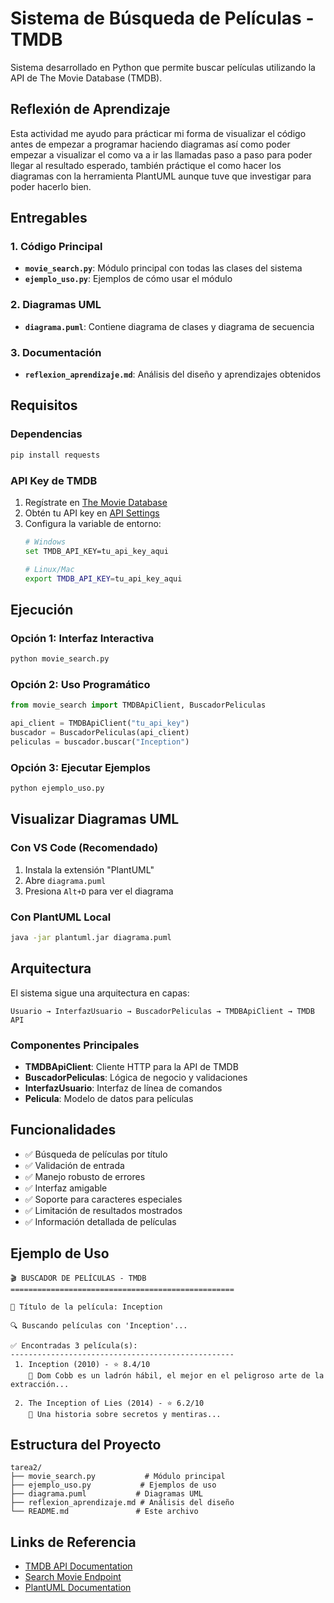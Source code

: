 # Sistema de Búsqueda de Películas - TMDB

Sistema desarrollado en Python que permite buscar películas utilizando la API de The Movie Database (TMDB).

## Reflexión de Aprendizaje
Esta actividad me ayudo para prácticar mi forma de visualizar el código antes de empezar a programar haciendo diagramas así como poder empezar a visualizar el como va a ir las llamadas paso a paso para poder llegar al resultado esperado, también práctique el como hacer los diagramas con la herramienta PlantUML aunque tuve que investigar para poder hacerlo bien.

## Entregables

### 1. Código Principal
- **`movie_search.py`**: Módulo principal con todas las clases del sistema
- **`ejemplo_uso.py`**: Ejemplos de cómo usar el módulo

### 2. Diagramas UML
- **`diagrama.puml`**: Contiene diagrama de clases y diagrama de secuencia

### 3. Documentación
- **`reflexion_aprendizaje.md`**: Análisis del diseño y aprendizajes obtenidos

## Requisitos

### Dependencias
```bash
pip install requests
```

### API Key de TMDB
1. Regístrate en [The Movie Database](https://www.themoviedb.org/)
2. Obtén tu API key en [API Settings](https://www.themoviedb.org/settings/api)
3. Configura la variable de entorno:
   ```bash
   # Windows
   set TMDB_API_KEY=tu_api_key_aqui
   
   # Linux/Mac
   export TMDB_API_KEY=tu_api_key_aqui
   ```

## Ejecución

### Opción 1: Interfaz Interactiva
```bash
python movie_search.py
```

### Opción 2: Uso Programático
```python
from movie_search import TMDBApiClient, BuscadorPeliculas

api_client = TMDBApiClient("tu_api_key")
buscador = BuscadorPeliculas(api_client)
peliculas = buscador.buscar("Inception")
```

### Opción 3: Ejecutar Ejemplos
```bash
python ejemplo_uso.py
```

## Visualizar Diagramas UML

### Con VS Code (Recomendado)
1. Instala la extensión "PlantUML"
2. Abre `diagrama.puml`
3. Presiona `Alt+D` para ver el diagrama

### Con PlantUML Local
```bash
java -jar plantuml.jar diagrama.puml
```

## Arquitectura

El sistema sigue una arquitectura en capas:

```
Usuario → InterfazUsuario → BuscadorPeliculas → TMDBApiClient → TMDB API
```

### Componentes Principales

- **TMDBApiClient**: Cliente HTTP para la API de TMDB
- **BuscadorPeliculas**: Lógica de negocio y validaciones
- **InterfazUsuario**: Interfaz de línea de comandos
- **Pelicula**: Modelo de datos para películas

## Funcionalidades

- ✅ Búsqueda de películas por título
- ✅ Validación de entrada
- ✅ Manejo robusto de errores
- ✅ Interfaz amigable
- ✅ Soporte para caracteres especiales
- ✅ Limitación de resultados mostrados
- ✅ Información detallada de películas

## Ejemplo de Uso

```
🎬 BUSCADOR DE PELÍCULAS - TMDB
==================================================

📝 Título de la película: Inception

🔍 Buscando películas con 'Inception'...

✅ Encontradas 3 película(s):
--------------------------------------------------
 1. Inception (2010) - ⭐ 8.4/10
    📖 Dom Cobb es un ladrón hábil, el mejor en el peligroso arte de la extracción...

 2. The Inception of Lies (2014) - ⭐ 6.2/10
    📖 Una historia sobre secretos y mentiras...
```

## Estructura del Proyecto

```
tarea2/
├── movie_search.py           # Módulo principal
├── ejemplo_uso.py           # Ejemplos de uso
├── diagrama.puml           # Diagramas UML
├── reflexion_aprendizaje.md # Análisis del diseño
└── README.md               # Este archivo
```

## Links de Referencia

- [TMDB API Documentation](https://developer.themoviedb.org/docs)
- [Search Movie Endpoint](https://developer.themoviedb.org/reference/search-movie)
- [PlantUML Documentation](https://plantuml.com/)
